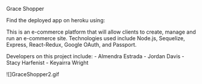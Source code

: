 Grace Shopper

Find the deployed app on heroku using: 

This is an e-commerce platform that will allow clients to create, manage and run an e-commerce site. Technologies used include Node.js, Sequelize, Express, React-Redux, Google OAuth, and Passport.

Developers on this project include:
    - Almendra Estrada
    - Jordan Davis
    - Stacy Harfenist
    - Keyairra Wright

![]GraceShopper2.gif